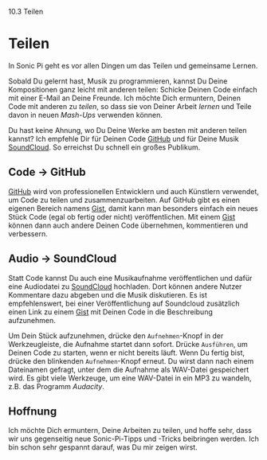 10.3 Teilen

# Teilen

In Sonic Pi geht es vor allen Dingen um das Teilen und gemeinsame Lernen.

Sobald Du gelernt hast, Musik zu programmieren, kannst Du Deine Kompositionen ganz leicht mit anderen teilen: Schicke Deinen Code einfach mit einer E-Mail an Deine Freunde. Ich möchte Dich ermuntern, Deinen Code mit anderen zu *teilen*, so dass sie von Deiner Arbeit *lernen* und Teile davon in neuen *Mash-Ups* verwenden können.

Du hast keine Ahnung, wo Du Deine Werke am besten mit anderen teilen kannst? Ich empfehle Dir für Deinen Code [GitHub](https://github.com) und für Deine Musik [SoundCloud](https://soundcloud.com). So erreichst Du schnell ein großes Publikum.

## Code -> GitHub

[GitHub](https://github.com) wird von professionellen Entwicklern und auch Künstlern verwendet, um Code zu teilen und zusammenzuarbeiten. Auf GitHub gibt es einen eigenen Bereich namens [Gist](https://gist.github.com), damit kann man besonders einfach ein neues Stück Code (egal ob fertig oder nicht) veröffentlichen. Mit einem [Gist](https://gist.github.com) können dann auch andere Deinen Code übernehmen, kommentieren und verbessern.

## Audio -> SoundCloud

Statt Code kannst Du auch eine Musikaufnahme veröffentlichen und dafür eine Audiodatei zu [SoundCloud](https://soundcloud.com) hochladen. Dort können andere Nutzer Kommentare dazu abgeben und die Musik diskutieren. Es ist empfehlenswert, bei einer Veröffentlichung auf Soundcloud zusätzlich einen Link zu einem [Gist](https://gist.github.com) mit Deinen Code in die Beschreibung aufzunehmen.

Um Dein Stück aufzunehmen, drücke den `Aufnehmen`-Knopf in der Werkzeugleiste, die Aufnahme startet dann sofort. Drücke `Ausführen`, um Deinen Code zu starten, wenn er nicht bereits läuft. Wenn Du fertig bist, drücke den blinkenden `Aufnehmen`-Knopf erneut. Du wirst dann nach einem Dateinamen gefragt, unter dem die Aufnahme als WAV-Datei gespeichert wird. Es gibt viele Werkzeuge, um eine WAV-Datei in ein MP3 zu wandeln, z.B. das Programm *Audacity*.

## Hoffnung

Ich möchte Dich ermuntern, Deine Arbeiten zu teilen, und hoffe sehr, dass wir uns gegenseitig neue Sonic-Pi-Tipps und -Tricks beibringen werden. Ich bin schon sehr gespannt darauf, was Du mir zeigen wirst.
